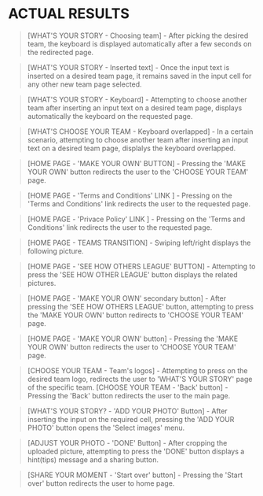 # ACTUAL RESULTS

> [WHAT'S YOUR STORY - Choosing team] - After picking the desired team, the keyboard is displayed automatically after a few seconds
                on the redirected page. 
                
> [WHAT'S YOUR STORY - Inserted text] - Once the input text is inserted on a desired team page, it remains saved in the input cell 
                for any other new team page selected.
                
> [WHAT'S YOUR STORY - Keyboard] - Attempting to choose another team after inserting an input text on a desired team page, displays
                automatically the keyboard on the requested page.
                
> [WHAT'S CHOOSE YOUR TEAM - Keyboard overlapped] - In a certain scenario, attempting to choose another team after inserting an input 
                text on a desired team page, displalys the keyboard overlapped. 

>[HOME PAGE - 'MAKE YOUR OWN' BUTTON] - Pressing the 'MAKE YOUR OWN' button redirects the user to the 'CHOOSE YOUR TEAM' page.

>[HOME PAGE - 'Terms and Conditions' LINK ] - Pressing on the 'Terms and Conditions' link redirects the user to the requested
               page.
               
>[HOME PAGE - 'Privace Policy' LINK ] - Pressing on the 'Terms and Conditions' link redirects the user to the requested
               page.

>[HOME PAGE - TEAMS TRANSITION] - Swiping left/right displays the following picture.

>[HOME PAGE - 'SEE HOW OTHERS LEAGUE' BUTTON] - Attempting to press the 'SEE HOW OTHER LEAGUE' button displays the related 
              pictures.
              
>[HOME PAGE - 'MAKE YOUR OWN' secondary button] - After pressing the 'SEE HOW OTHERS LEAGUE' button, attempting to press the 
              'MAKE YOUR OWN' button redirects to 'CHOOSE YOUR TEAM' page.
              
>[HOME PAGE - 'MAKE YOUR OWN' button] - Pressing the 'MAKE YOUR OWN' button redirects the user to 'CHOOSE YOUR TEAM' page.

>[CHOOSE YOUR TEAM - Team's logos] - Attempting to press on the desired team logo, redirects the user to 'WHAT'S YOUR STORY'
              page of the specific team.
>[CHOOSE YOUR TEAM - 'Back' button] - Pressing the 'Back' button redirects the user to the main page.

>[WHAT'S YOUR STORY? - 'ADD YOUR PHOTO' Button] - After inserting the input on the required cell, pressing the 'ADD YOUR
              PHOTO' button opens the 'Select images' menu.
              
>[ADJUST YOUR PHOTO - 'DONE' Button] - After cropping the uploaded picture, attempting to press the 'DONE' button displays
              a hint(tips) message and a sharing button.
              
>[SHARE YOUR MOMENT - 'Start over' button] - Pressing the 'Start over' button redirects the user to home page.

